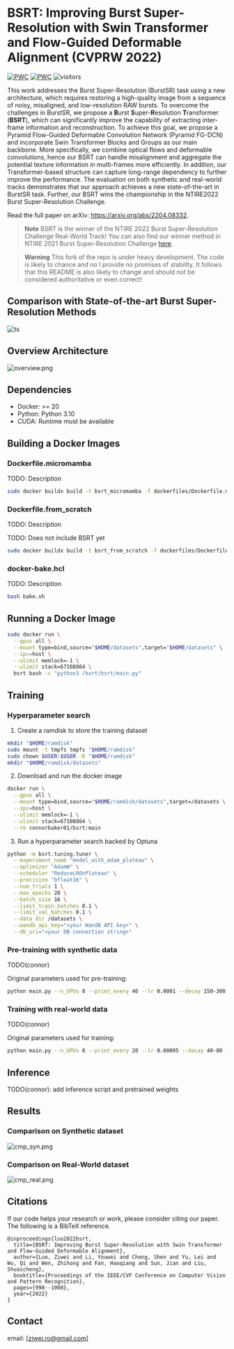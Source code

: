 # BSRT: Improving Burst Super-Resolution with Swin Transformer and Flow-Guided Deformable Alignment (CVPRW 2022)

[![PWC](https://img.shields.io/endpoint.svg?url=https://paperswithcode.com/badge/bsrt-improving-burst-super-resolution-with/burst-image-super-resolution-on-burstsr)](https://paperswithcode.com/sota/burst-image-super-resolution-on-burstsr?p=bsrt-improving-burst-super-resolution-with) [![PWC](https://img.shields.io/endpoint.svg?url=https://paperswithcode.com/badge/bsrt-improving-burst-super-resolution-with/burst-image-super-resolution-on)](https://paperswithcode.com/sota/burst-image-super-resolution-on?p=bsrt-improving-burst-super-resolution-with) ![visitors](https://visitor-badge.glitch.me/badge?page_id=Algolzw/BSRT)

This work addresses the Burst Super-Resolution (BurstSR) task using a new architecture, which requires restoring a high-quality image from a sequence of noisy, misaligned, and low-resolution RAW bursts. To overcome the challenges in BurstSR, we propose a **B**urst **S**uper-**R**esolution **T**ransformer (**BSRT**), which can significantly improve the capability of extracting inter-frame information and reconstruction. To achieve this goal, we propose a Pyramid Flow-Guided Deformable Convolution Network (Pyramid FG-DCN) and incorporate Swin Transformer Blocks and Groups as our main backbone.  More specifically,  we combine optical flows and deformable convolutions, hence our BSRT can handle misalignment and aggregate the potential texture information in multi-frames more efficiently. In addition, our Transformer-based structure can capture long-range dependency to further improve the performance. The evaluation on both synthetic and real-world tracks demonstrates that our approach achieves a new state-of-the-art in BurstSR task. Further, our BSRT wins the championship in the NTIRE2022 Burst Super-Resolution Challenge.

Read the full paper on arXiv: <https://arxiv.org/abs/2204.08332>.

> **Note**
> BSRT is the winner of the NTIRE 2022 Burst Super-Resolution Challenge Real-World Track!
> You can also find our winner method in NTIRE 2021 Burst Super-Resolution Challenge [here](https://github.com/Algolzw/EBSR).

> **Warning**
> This fork of the repo is under heavy development. The code is likely to chance and no I provide no promises of stability. It follows that this README is also likely to change and should not be considered authoritative or even correct!

## Comparison with State-of-the-art Burst Super-Resolution Methods

![ts](figs/ts.png)

## Overview Architecture

![overview.png](figs/overview.png)

## Dependencies

- Docker: >= 20
- Python: Python 3.10
- CUDA: Runtime must be available

## Building a Docker Images

### Dockerfile.micromamba

TODO: Description

```bash
sudo docker buildx build -t bsrt_micromamba -f dockerfiles/Dockerfile.micromamba .
```

### Dockerfile.from_scratch

TODO: Description

TODO: Does not include BSRT yet

```bash
sudo docker buildx build -t bsrt_from_scratch -f dockerfiles/Dockerfile.from_scratch .
```

### docker-bake.hcl

TODO: Description

```bash
bash bake.sh
```

## Running a Docker Image

```bash
sudo docker run \
  --gpus all \
  --mount type=bind,source="$HOME/datasets",target="$HOME/datasets" \
  --ipc=host \
  --ulimit memlock=-1 \
  --ulimit stack=67108864 \
  bsrt bash -c "python3 /bsrt/bsrt/main.py"
```


## Training

### Hyperparameter search

1. Create a ramdisk to store the training dataset

  ```bash
  mkdir "$HOME/ramdisk"
  sudo mount -t tmpfs tmpfs "$HOME/ramdisk"
  sudo chown $USER:$USER -R "$HOME/ramdisk"
  mkdir "$HOME/ramdisk/datasets"
  ```

2. Download and run the docker image

  ```bash
  docker run \
    --gpus all \
    --mount type=bind,source="$HOME/ramdisk/datasets",target=/datasets \
    --ipc=host \
    --ulimit memlock=-1 \
    --ulimit stack=67108864 \
    --rm connorbaker01/bsrt:main
  ```

3. Run a hyperparameter search backed by Optuna

  ```bash
  python -m bsrt.tuning.tuner \
    --experiment_name "model_with_adam_plateau" \
    --optimizer "AdamW" \
    --scheduler "ReduceLROnPlateau" \
    --precision "bfloat16" \
    --num_trials 1 \
    --max_epochs 20 \
    --batch_size 16 \
    --limit_train_batches 0.1 \
    --limit_val_batches 0.1 \
    --data_dir /datasets \
    --wandb_api_key="<your WandB API key>" \
    --db_uri="<your DB connection string>"
  ```

### Pre-training with synthetic data

TODO(connor)

Original parameters used for pre-training:

```bash
python main.py --n_GPUs 8 --print_every 40 --lr 0.0001 --decay 150-300 --save bsrt_tiny --model BSRT --fp16 --model_level S --swinfeature --batch_size 32 --burst_size 14 --patch_size 256
```

### Training with real-world data

TODO(connor)

Original parameters used for training:

```bash
python main.py --n_GPUs 8 --print_every 20 --lr 0.00005 --decay 40-80 --save bsrt_tiny --model BSRT --fp16 --model_level S --swinfeature --batch_size 8 --burst_size 14 --patch_size 80 --pre_train ../../synthetic/train_log/bsrt/real_models/bsrt_tiny/bsrt_best_epoch.pth 
```

## Inference

TODO(connor): add inference script and pretrained weights

## Results

### Comparison on Synthetic dataset

![cmp_syn.png](figs/cmp_syn.png)

### Comparison on Real-World dataset

![cmp_real.png](figs/cmp_real.png)

## Citations

If our code helps your research or work, please consider citing our paper.
The following is a BibTeX reference.

```text
@inproceedings{luo2022bsrt,
  title={BSRT: Improving Burst Super-Resolution with Swin Transformer and Flow-Guided Deformable Alignment},
  author={Luo, Ziwei and Li, Youwei and Cheng, Shen and Yu, Lei and Wu, Qi and Wen, Zhihong and Fan, Haoqiang and Sun, Jian and Liu, Shuaicheng},
  booktitle={Proceedings of the IEEE/CVF Conference on Computer Vision and Pattern Recognition},
  pages={998--1008},
  year={2022}
}
```

## Contact

email: [ziwei.ro@gmail.com]
